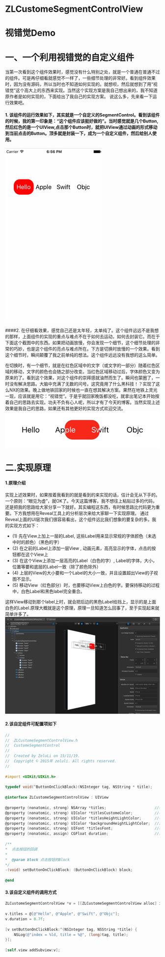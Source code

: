 # ZLCustomeSegmentControlView
# 视错觉Demo
# 一、一个利用视错觉的自定义组件
当第一次看到这个组件效果时，感觉没有什么特别之处，就是一个普通在普通不过的组件。可是再仔细看就感觉不一样了，一些细节处理的非常好。看到组件效果时，因为没有源码，所以当时也不知道如何实现的。就想呗，然后就想到了用“视错觉”这个高大上的东西来实现。当然这个实现方案是我自己想出来的，我不知道原作者是如何实现的，下面给出了我自己的实现方案。 说这么多，先来看一下运行效果吧。
#### 1. 该组件的运行效果如下，其实就是一个自定义的SegmentControl。看到该组件的时候，我的第一印象是：“这个组件应该挺好做的”。当时感觉就是几个Button, 然后红色的是一个UIView,点击那个Button时，就把UIView通过动画的形式移动到当前点击的Button。顶多就是封装一下，成为一个自定义组件，然后给别人使用。
      
![](./ScreenShot/CustomeSegmentControl.gif)

####2. 在仔细看效果，感觉自己还是太年轻，太单纯了。这个组件远远不是我想的那样，上面组件的实现的重点与难点不在于如何去运动，如何去封装它。而在于下面这个截图中的东西。如果把动画放慢，你会发现一个细节，这个细节处理的非常的巧妙，也是这个组件的亮点与难点所在。下方是切换时放慢的一个效果。看到这个细节时，瞬间颠覆了我之前单纯的想法。这个组件远远没有我想的这么简单。

在切换时，有一个细节，就是在红色区域中的文字（或文字的一部分）随着红色区域的移动，文字的颜色也会随之部分改变。当红色区域移动过后，字体颜色又变为原来的了。看到这个效果，对这个组件的崇拜感就油然而生了。瞬间也蒙圈了，一时没有解决思路。大脑中充满了无数的问号。这究竟用了什么黑科技！？实现了这么NX的效果。晚上做地铁回家的时候也一直在想其解决方案。果然在地铁上灵光一现，应该就是用它：“视错觉”。于是乎就回家晚饭都没吃，就拿出笔记本开始按着自己的思路去实现。功夫不负有心人呢，所以才有了今天的博客。当然实现上述效果是我自己的思路，如果还有其他更好的实现方式欢迎交流。
　　　
![](./ScreenShot/001.png)
　　　
# 二.实现原理
#### 1.原理介绍
实现上述效果时，如果按着我看到的就是看到的来实现的话，估计会无从下手的。一个原则：“眼见为虚”，就OK了。今天这篇博客，我不想往上粘贴过多的代码，还是把我的思路给大家分享一下就好。其实编程这东西，有时候思路比代码更为重要。下方我想用在Reveal工具上的分析层次来给大家聊一下实现原理。
通过Reveal上面的UI层次我们很容易看出，这个组件远比我们想象的要复杂的多。我的实现方式如下：
* (1) 先在View上加上一层的Label, 这些Label用来显示常规的字体颜色（未选中时的颜色）（黑色的字）
* (2) 在之前的Label上添加一层View , 动画元素，高亮显示的字体，点击的按钮都在这个View上
* (3) 在这个View上添加一层高亮的Label（白色的字）, Label的字体，大小，位置等要和底层的Label一致（除了颜色除外）
* (4) 上层的View的大小要和一个Label的大小一致，并且设置超出View的子视图不显示。
* (5) 移动View（红色部分）时，也要移动View上白色的字。要保持移动的过程中，白色Label和黑色label完全重合。

这样View移动到那个label上时，就会把后边的黑色Label给挡上，显示的是上面白色的Label.原理大概就是这个原理，原理一旦知道怎么回事了，至于实现起来就简单许多了。　
　　　
![](./ScreenShot/reveal.png)

#### 2.该自定组件可配置项如下
```Objective-C
//
//  ZLCustomeSegmentControlView.h
//  CustomeSegmentControl
//
//  Created by ZeluLi on 15/11/19.
//  Copyright © 2015年 zeluli. All rights reserved.
//

#import <UIKit/UIKit.h>

typedef void(^ButtonOnClickBlock)(NSInteger tag, NSString * title);

@interface ZLCustomeSegmentControlView : UIView

@property (nonatomic, strong) NSArray *titles;                      //标题数组
@property (nonatomic, strong) UIColor *titlesCustomeColor;          //标题的常规颜色
@property (nonatomic, strong) UIColor *titlesHeightLightColor;      //标题高亮颜色
@property (nonatomic, strong) UIColor *backgroundHeightLightColor;  //高亮时的颜色
@property (nonatomic, strong) UIFont *titlesFont;                   //标题的字号
@property (nonatomic, assign) CGFloat duration;                     //运动时间

/**
*  点击按钮的回调
*
*  @param block 点击按钮的Block
*/
-(void) setButtonOnClickBlock: (ButtonOnClickBlock) block;

@end
```

#### 3.该自定义组件的调用方式
```Objective-C
ZLCustomeSegmentControlView *v = [[ZLCustomeSegmentControlView alloc] initWithFrame:CGRectMake(30, 100, SCREEN_WIDTH - 60, 50)];

v.titles = @[@"Hello", @"Apple", @"Swift", @"Objc"];
v.duration = 0.7f;

[v setButtonOnClickBlock:^(NSInteger tag, NSString *title) {
    NSLog(@"index = %ld, title = %@", (long)tag, title);
}];

[self.view addSubview:v];
```
